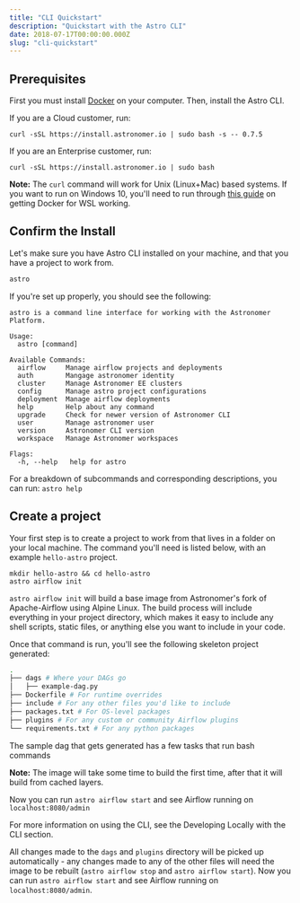 ```yaml
---
title: "CLI Quickstart"
description: "Quickstart with the Astro CLI"
date: 2018-07-17T00:00:00.000Z
slug: "cli-quickstart"
---
```


## Prerequisites

First you must install [Docker](www.docker.com) on your computer. Then, install the Astro CLI.

If you are a Cloud customer, run:

```
curl -sSL https://install.astronomer.io | sudo bash -s -- 0.7.5
```

If you are an Enterprise customer, run:

```
curl -sSL https://install.astronomer.io | sudo bash

```

**Note:** The `curl` command will work for Unix (Linux+Mac) based systems. If you want to run on Windows 10, you'll need to run through [this guide](https://www.astronomer.io/docs/cli-installation-windows-10/?_ga=2.105008643.146962510.1554994254-1828434170.1536931577) on getting Docker for WSL working.

## Confirm the Install

Let's make sure you have Astro CLI installed on your machine, and that you have a project to work from.

```bash
astro
```

If you're set up properly, you should see the following:

```
astro is a command line interface for working with the Astronomer Platform.

Usage:
  astro [command]

Available Commands:
  airflow     Manage airflow projects and deployments
  auth        Mangage astronomer identity
  cluster     Manage Astronomer EE clusters
  config      Manage astro project configurations
  deployment  Manage airflow deployments
  help        Help about any command
  upgrade     Check for newer version of Astronomer CLI
  user        Manage astronomer user
  version     Astronomer CLI version
  workspace   Manage Astronomer workspaces

Flags:
  -h, --help   help for astro
```

For a breakdown of subcommands and corresponding descriptions, you can run: `astro help`

## Create a project

Your first step is to create a project to work from that lives in a folder on your local machine. The command you'll need is listed below, with an example `hello-astro` project.

 ```
mkdir hello-astro && cd hello-astro
astro airflow init
 ```

`astro airflow init` will build a base image from Astronomer's fork of Apache-Airflow using Alpine Linux. The build process will include everything in your project directory, which makes it easy to include any shell scripts, static files, or anything else you want to include in your code.

Once that command is run, you'll see the following skeleton project generated:

```bash
.
├── dags # Where your DAGs go
│   ├── example-dag.py
├── Dockerfile # For runtime overrides
├── include # For any other files you'd like to include
├── packages.txt # For OS-level packages
├── plugins # For any custom or community Airflow plugins
└── requirements.txt # For any python packages
```
The sample dag that gets generated has a few tasks that run bash commands

**Note:** The image will take some time to build the first time, after that it will build from cached layers.

Now you can run `astro airflow start` and see Airflow running on `localhost:8080/admin`

For more information on using the CLI, see the Developing Locally with the CLI section.

All changes made to the `dags` and `plugins` directory will be picked up automatically - any changes made to any of the other files will need the image to be rebuilt (`astro airflow stop` and `astro airflow start`).
Now you can run `astro airflow start` and see Airflow running on `localhost:8080/admin`.
